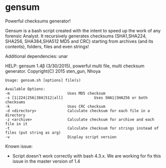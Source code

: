# gensum
Powerful checksums generator!

Gensum is a bash script created with the intent to speed up the work of any forensic Analyst.
It recursively generates checksums (SHA1,SHA224, SHA256, SHA384,SHA512 MD5 and CRC) starting from archives (and its contents), folders, files and even strings!

Additional dependencies: unar

HELP:
	gensum 1.4β (3/30/2015), powerful multi file, multi checksum generator.
	Copyright(C) 2015 sten_gun, Nhoya  
	
	Usage: gensum.sh [options] file(s)
	
	Available Options:
	-m                          Uses MD5 checksum
	-s [1|224|256|384|512|all]              Uses SHA1|SHA256 or both checksums
	-k                          Uses CRC checksum
	-d <directory>              Calculate checksum for each file in a directory
	-z <archive>                Calculate checksum for archive and each file in it
	-t                          Calculate checksum for strings instead of files (put string as arg)
	-v                          Display script version

	

Known issue: 
- Script doesn't work correctly with bash 4.3.x. We are working for fix this issue in the master version of 1.4 
